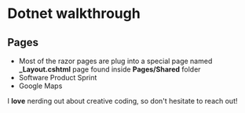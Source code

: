 # Dotnet walkthrough

## Pages

- Most of the razor pages are plug into a special page named **_Layout.cshtml** page found inside **Pages/Shared** folder 
- Software Product Sprint
- Google Maps

I **love** nerding out about creative coding, so don't hesitate to reach out!